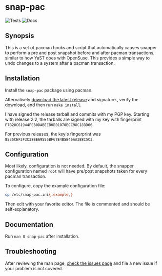# snap-pac

![Tests](https://github.com/wesbarnett/snap-pac/workflows/Tests/badge.svg)
![Docs](https://github.com/wesbarnett/snap-pac/workflows/Docs/badge.svg)

## Synopsis

This is a set of pacman hooks and script that automatically causes snapper to
perform a pre and post snapshot before and after pacman transactions, similar to
how YaST does with OpenSuse. This provides a simple way to undo changes to a
system after a pacman transaction.

## Installation

Install the `snap-pac` package using pacman.

Alternatively [download the latest release] and signature , verify the download, and
then run `make install`.

I have signed the release tarball and commits with my PGP key.  Starting with release
2.2, the tarballs are signed with my key with fingerprint
`F7B28C61944FE30DABEEB0B01070BCC98C18BD66`.

For previous releases, the key's fingerprint was
`8535CEF3F3C38EE69555BF67E4B5E45AA3B8C5C3`.

## Configuration

Most likely, configuration is not needed. By default, the snapper configuration named
`root` will have pre/post snapshots taken for every pacman transaction.

To configure, copy the example configuration file:

```bash
cp /etc/snap-pac.ini{.example,}
```

Then edit with your favorite editor. The file is commented and should be
self-explanatory.

## Documentation

Run `man 8 snap-pac` after installation.

## Troubleshooting

After reviewing the man page, [check the issues page] and file a new issue if your
problem is not covered.

[download the latest release]: https://github.com/wesbarnett/snap-pac/releases
[check the issues page]: https://github.com/wesbarnett/snap-pac/issues
